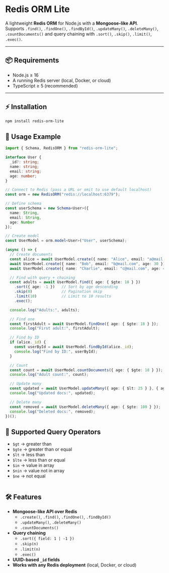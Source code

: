 # Redis ORM Lite

A lightweight **Redis ORM** for Node.js with a **Mongoose-like API**.  
Supports `.find()`, `.findOne()`, `.findById()`, `.updateMany()`, `.deleteMany()`, `.countDocuments()` and query chaining with `.sort()`, `.skip()`, `.limit()`, `.exec()`.

---

## 📦 Requirements
- Node.js ≥ 16  
- A running Redis server (local, Docker, or cloud)  
- TypeScript ≥ 5 (recommended)

---

## ⚡ Installation

```bash
npm install redis-orm-lite
```

## 📖 Usage Example

```ts
import { Schema, RedisORM } from "redis-orm-lite";

interface User {
  _id?: string;
  name: string;
  email: string;
  age: number;
}

// Connect to Redis (pass a URL or omit to use default localhost)
const orm = new RedisORM("redis://localhost:6379");

// Define schema
const userSchema = new Schema<User>({
  name: String,
  email: String,
  age: Number
});

// Create model
const UserModel = orm.model<User>("User", userSchema);

(async () => {
  // Create documents
  const alice = await UserModel.create({ name: "Alice", email: "a@mail.com", age: 25 });
  await UserModel.create({ name: "Bob", email: "b@mail.com", age: 30 });
  await UserModel.create({ name: "Charlie", email: "c@mail.com", age: 40 });

  // Find with query + chaining
  const adults = await UserModel.find({ age: { $gte: 18 } })
    .sort({ age: -1 })   // Sort by age descending
    .skip(0)             // Pagination skip
    .limit(10)           // Limit to 10 results
    .exec();

  console.log("Adults:", adults);

  // Find one
  const firstAdult = await UserModel.findOne({ age: { $gte: 18 } });
  console.log("First adult:", firstAdult);

  // Find by ID
  if (alice._id) {
    const userById = await UserModel.findById(alice._id);
    console.log("Find by ID:", userById);
  }

  // Count
  const count = await UserModel.countDocuments({ age: { $gte: 18 } });
  console.log("Adult count:", count);

  // Update many
  const updated = await UserModel.updateMany({ age: { $lt: 25 } }, { age: 25 });
  console.log("Updated docs:", updated);

  // Delete many
  const removed = await UserModel.deleteMany({ age: { $gte: 100 } });
  console.log("Deleted docs:", removed);
})();

```

## 🔑 Supported Query Operators

- `$gt`  → greater than  
- `$gte` → greater than or equal  
- `$lt`  → less than  
- `$lte` → less than or equal  
- `$in`  → value in array  
- `$nin` → value not in array  
- `$ne`  → not equal

```

```
## 🛠 Features

- **Mongoose-like API over Redis**
  - `.create()`, `.find()`, `.findOne()`, `.findById()`
  - `.updateMany()`, `.deleteMany()`
  - `.countDocuments()`
- **Query chaining**
  - `.sort({ field: 1 | -1 })`
  - `.skip(n)`
  - `.limit(n)`
  - `.exec()`
- **UUID-based `_id` fields**
- **Works with any Redis deployment** (local, Docker, or cloud)

